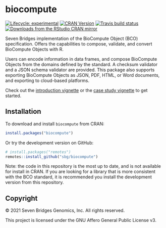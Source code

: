# biocompute

[![Lifecycle: experimental](https://img.shields.io/badge/lifecycle-experimental-orange.svg)](https://lifecycle.r-lib.org/articles/stages.html#experimental-1)
[![CRAN Version](https://www.r-pkg.org/badges/version/biocompute)](https://cran.r-project.org/package=biocompute)
[![Travis build status](https://app.travis-ci.com/sbg/biocompute.svg?branch=master)](https://app.travis-ci.com/sbg/biocompute)
[![Downloads from the RStudio CRAN mirror](https://cranlogs.r-pkg.org/badges/grand-total/biocompute)](https://cran.r-project.org/package=biocompute)

Seven Bridges implementation of the BioCompute Object (BCO) specification. Offers the capabilities to compose, validate, and convert BioCompute Objects with R.

Users can encode information in data frames, and compose BioCompute Objects from the domains defined by the standard. A checksum validator and a JSON schema validator are provided. This package also supports exporting BioCompute Objects as JSON, PDF, HTML, or Word documents, and exporting to cloud-based platforms.

Check out the [introduction vignette](https://sbg.github.io/biocompute/articles/intro.html) or the [case study vignette](https://sbg.github.io/biocompute/articles/case-study.html) to get started.

## Installation

To download and install `biocompute` from CRAN:

```r
install.packages("biocompute")
```

Or try the development version on GitHub:

```r
# install.packages("remotes")
remotes::install_github("sbg/biocompute")
```

Note: the code in this repository is the most up to date, and is not available for install in CRAN. If you are looking for a library that is more consistent with the BCO standard, it is recommended you install the development version from this repository.

## Copyright

© 2021 Seven Bridges Genomics, Inc. All rights reserved.

This project is licensed under the GNU Affero General Public License v3.
